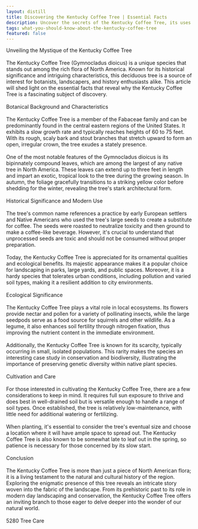 ```yaml
---
layout: distill
title: Discovering the Kentucky Coffee Tree | Essential Facts
description: Uncover the secrets of the Kentucky Coffee Tree, its uses and unique traits in this informative article.
tags: what-you-should-know-about-the-kentucky-coffee-tree
featured: false
---
```


Unveiling the Mystique of the Kentucky Coffee Tree<br /><br />The Kentucky Coffee Tree (Gymnocladus dioicus) is a unique species that stands out among the rich flora of North America. Known for its historical significance and intriguing characteristics, this deciduous tree is a source of interest for botanists, landscapers, and history enthusiasts alike. This article will shed light on the essential facts that reveal why the Kentucky Coffee Tree is a fascinating subject of discovery.<br /><br />Botanical Background and Characteristics<br /><br />The Kentucky Coffee Tree is a member of the Fabaceae family and can be predominantly found in the central eastern regions of the United States. It exhibits a slow growth rate and typically reaches heights of 60 to 75 feet. With its rough, scaly bark and stout branches that stretch upward to form an open, irregular crown, the tree exudes a stately presence.<br /><br />One of the most notable features of the Gymnocladus dioicus is its bipinnately compound leaves, which are among the largest of any native tree in North America. These leaves can extend up to three feet in length and impart an exotic, tropical look to the tree during the growing season. In autumn, the foliage gracefully transitions to a striking yellow color before shedding for the winter, revealing the tree's stark architectural form.<br /><br />Historical Significance and Modern Use<br /><br />The tree's common name references a practice by early European settlers and Native Americans who used the tree's large seeds to create a substitute for coffee. The seeds were roasted to neutralize toxicity and then ground to make a coffee-like beverage. However, it's crucial to understand that unprocessed seeds are toxic and should not be consumed without proper preparation.<br /><br />Today, the Kentucky Coffee Tree is appreciated for its ornamental qualities and ecological benefits. Its majestic appearance makes it a popular choice for landscaping in parks, large yards, and public spaces. Moreover, it is a hardy species that tolerates urban conditions, including pollution and varied soil types, making it a resilient addition to city environments.<br /><br />Ecological Significance<br /><br />The Kentucky Coffee Tree plays a vital role in local ecosystems. Its flowers provide nectar and pollen for a variety of pollinating insects, while the large seedpods serve as a food source for squirrels and other wildlife. As a legume, it also enhances soil fertility through nitrogen fixation, thus improving the nutrient content in the immediate environment.<br /><br />Additionally, the Kentucky Coffee Tree is known for its scarcity, typically occurring in small, isolated populations. This rarity makes the species an interesting case study in conservation and biodiversity, illustrating the importance of preserving genetic diversity within native plant species.<br /><br />Cultivation and Care<br /><br />For those interested in cultivating the Kentucky Coffee Tree, there are a few considerations to keep in mind. It requires full sun exposure to thrive and does best in well-drained soil but is versatile enough to handle a range of soil types. Once established, the tree is relatively low-maintenance, with little need for additional watering or fertilizing.<br /><br />When planting, it's essential to consider the tree's eventual size and choose a location where it will have ample space to spread out. The Kentucky Coffee Tree is also known to be somewhat late to leaf out in the spring, so patience is necessary for those concerned by its slow start.<br /><br />Conclusion<br /><br />The Kentucky Coffee Tree is more than just a piece of North American flora; it is a living testament to the natural and cultural history of the region. Exploring the enigmatic presence of this tree reveals an intricate story woven into the fabric of the landscape. From its prehistoric past to its role in modern day landscaping and conservation, the Kentucky Coffee Tree offers an inviting branch to those eager to delve deeper into the wonder of our natural world.<br /><br />5280 Tree Care
